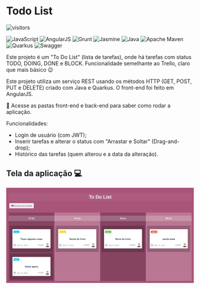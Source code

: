 # Todo List

![visitors](https://visitor-badge.laobi.icu/badge?page_id=HarllanAndrye.ToDoList)

![JavaScript](https://img.shields.io/badge/-JavaScript-333333?style=flat&logo=javascript)
![AngularJS](https://img.shields.io/badge/-AngularJS-333333?style=flat&logo=angularjs&logoColor=E23237)
![Grunt](https://img.shields.io/badge/-Grunt-333333?style=flat&logo=grunt)
![Jasmine](https://img.shields.io/badge/-Jasmine-333333?style=flat&logo=jasmine)
![Java](https://img.shields.io/badge/-Java-333333?style=flat&logo=java)
![Apache Maven](https://img.shields.io/badge/-Apache_Maven-333333?style=flat&logo=apache-maven&logoColor=C71A36)
![Quarkus](https://img.shields.io/badge/-Quarkus-333333?style=flat&logo=quarkus)
![Swagger](https://img.shields.io/badge/-Swagger-333333?style=flat&logo=swagger)



Este projeto é um "To Do List" (lista de tarefas), onde há tarefas com status TODO, DOING, DONE e BLOCK. Funcionalidade semelhante ao Trello, claro que mais básico :wink:

Este projeto utiliza um serviço REST usando os métodos HTTP (GET, POST, PUT e DELETE) criado com Java e Quarkus. O front-end foi feito em AngularJS.


:open_file_folder: Acesse as pastas front-end e back-end para saber como rodar a aplicação.

Funcionalidades:
- Login de usuário (com JWT);
- Inserir tarefas e alterar o status com "Arrastar e Soltar" (Drag-and-drop);
- Histórico das tarefas (quem alterou e a data da alteração).


## Tela da aplicação :computer:

<kbd>
  <img src="images/home_example.png"/>
</kbd>

